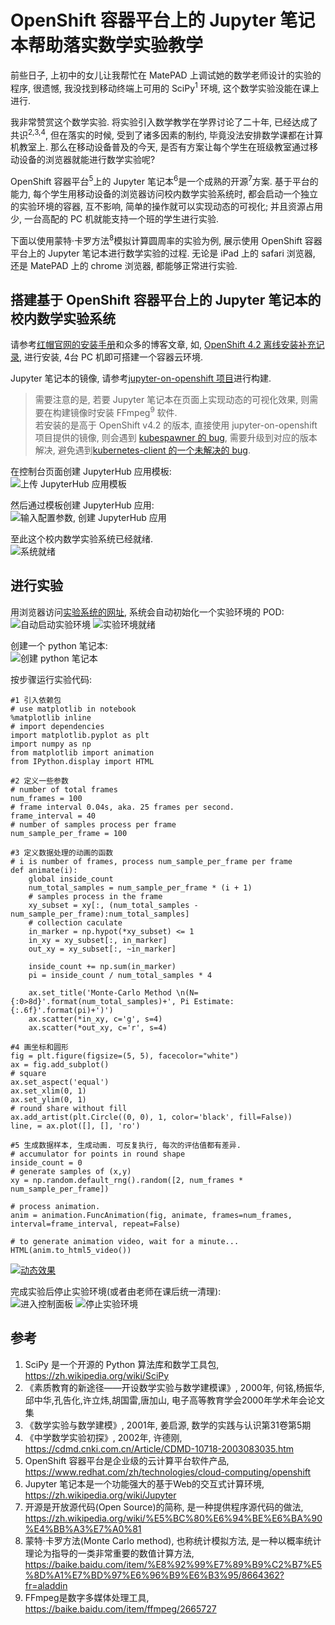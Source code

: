 # OpenShift 容器平台上的 Jupyter 笔记本帮助落实数学实验教学  

前些日子, 上初中的女儿让我帮忙在 MatePAD 上调试她的数学老师设计的实验的程序, 很遗憾, 我没找到移动终端上可用的 SciPy<sup>1</sup> 环境, 这个数学实验没能在课上进行.  

我非常赞赏这个数学实验. 将实验引入数学教学在学界讨论了二十年, 已经达成了共识<sup>2,3,4</sup>, 但在落实的时候, 受到了诸多因素的制约, 毕竟没法安排数学课都在计算机教室上. 那么在移动设备普及的今天, 是否有方案让每个学生在班级教室通过移动设备的浏览器就能进行数学实验呢?  

OpenShift 容器平台<sup>5</sup>上的 Jupyter 笔记本<sup>6</sup>是一个成熟的开源<sup>7</sup>方案. 基于平台的能力, 每个学生用移动设备的浏览器访问校内数学实验系统时, 都会启动一个独立的实验环境的容器, 互不影响, 简单的操作就可以实现动态的可视化; 并且资源占用少, 一台高配的 PC 机就能支持一个班的学生进行实验.  

下面以使用蒙特·卡罗方法<sup>8</sup>模拟计算圆周率的实验为例, 展示使用 OpenShift 容器平台上的 Jupyter 笔记本进行数学实验的过程. 无论是 iPad 上的 safari 浏览器, 还是 MatePAD 上的 chrome 浏览器, 都能够正常进行实验.  

## 搭建基于 OpenShift 容器平台上的 Jupyter 笔记本的校内数学实验系统  
请参考[红帽官网的安装手册](https://access.redhat.com/documentation/zh-cn/openshift_container_platform/4.2/html/installing/index)和众多的博客文章, 如, [OpenShift 4.2 离线安装补充记录](https://www.cnblogs.com/ericnie/p/11764124.html), 进行安装, 4台 PC 机即可搭建一个容器云环境.  

Jupyter 笔记本的镜像, 请参考[jupyter-on-openshift 项目](https://github.com/jupyter-on-openshift/)进行构建.  
> 需要注意的是, 若要 Jupyter 笔记本在页面上实现动态的可视化效果, 则需要在构建镜像时安装 FFmpeg<sup>9</sup> 软件.  
> 若安装的是高于 OpenShift v4.2 的版本, 直接使用 jupyter-on-openshift 项目提供的镜像, 则会遇到 [kubespawner 的 bug](https://github.com/jupyterhub/kubespawner/issues/354), 需要升级到对应的版本解决, 避免遇到[kubernetes-client 的一个未解决的 bug](https://github.com/kubernetes-client/python/issues/1333).  

在控制台页面创建 JupyterHub 应用模板:  
![上传 JupyterHub 应用模板]()  

然后通过模板创建 JupyterHub 应用:  
![输入配置参数, 创建 JupyterHub 应用]()

至此这个校内数学实验系统已经就绪.  
![系统就绪](./jupyterhub-screenshots/application_system_for_math_experience.png)

## 进行实验  
用浏览器访问[实验系统的网址](), 系统会自动初始化一个实验环境的 POD:  
![自动启动实验环境](./jupyterhub-screenshots/auto_started_lab_env.png)
![实验环境就绪](./jupyterhub-screenshots/lab_pod_ready.png)

创建一个 python 笔记本:  
![创建 python 笔记本](./jupyterhub-screenshots/new_python_notebook.png)

按步骤运行实验代码:  
```
#1 引入依赖包
# use matplotlib in notebook
%matplotlib inline
# import dependencies
import matplotlib.pyplot as plt
import numpy as np
from matplotlib import animation
from IPython.display import HTML

#2 定义一些参数
# number of total frames
num_frames = 100
# frame interval 0.04s, aka. 25 frames per second.
frame_interval = 40
# number of samples process per frame
num_sample_per_frame = 100

#3 定义数据处理的动画的函数
# i is number of frames, process num_sample_per_frame per frame
def animate(i):
    global inside_count
    num_total_samples = num_sample_per_frame * (i + 1)
    # samples process in the frame
    xy_subset = xy[:, (num_total_samples - num_sample_per_frame):num_total_samples]
    # collection caculate 
    in_marker = np.hypot(*xy_subset) <= 1
    in_xy = xy_subset[:, in_marker]
    out_xy = xy_subset[:, ~in_marker]

    inside_count += np.sum(in_marker)
    pi = inside_count / num_total_samples * 4

    ax.set_title('Monte-Carlo Method \n(N={:0>8d}'.format(num_total_samples)+', Pi Estimate: {:.6f}'.format(pi)+')')
    ax.scatter(*in_xy, c='g', s=4)
    ax.scatter(*out_xy, c='r', s=4)

#4 画坐标和圆形
fig = plt.figure(figsize=(5, 5), facecolor="white")
ax = fig.add_subplot()
# square
ax.set_aspect('equal')
ax.set_xlim(0, 1)
ax.set_ylim(0, 1)
# round share without fill
ax.add_artist(plt.Circle((0, 0), 1, color='black', fill=False))
line, = ax.plot([], [], 'ro')

#5 生成数据样本, 生成动画. 可反复执行, 每次的评估值都有差异.
# accumulator for points in round shape
inside_count = 0
# generate samples of (x,y)
xy = np.random.default_rng().random([2, num_frames * num_sample_per_frame])

# process animation.
anim = animation.FuncAnimation(fig, animate, frames=num_frames, interval=frame_interval, repeat=False)

# to generate animation video, wait for a minute...
HTML(anim.to_html5_video())
```
[![动态效果](./jupyterhub-screenshots/Pi_simulated_by_Monte_Carlo_method-axis.png)](./jupyterhub-screenshots/Pi_simulated_by_Monte_Carlo_method.gif)

完成实验后停止实验环境(或者由老师在课后统一清理):  
![进入控制面板](./jupyterhub-screenshots/goto-control-panel.png)
![停止实验环境](./jupyterhub-screenshots/shutdown-lab-pod.png)


## 参考
1. SciPy 是一个开源的 Python 算法库和数学工具包, https://zh.wikipedia.org/wiki/SciPy  
2. 《素质教育的新途径——开设数学实验与数学建模课》, 2000年, 何铭,杨振华,邱中华,孔告化,许立炜,胡国雷,唐加山, 电子高等教育学会2000年学术年会论文集  
3. 《数学实验与数学建模》, 2001年, 姜启源, 数学的实践与认识第31卷第5期  
4. 《中学数学实验初探》, 2002年, 许德刚, https://cdmd.cnki.com.cn/Article/CDMD-10718-2003083035.htm  
5. OpenShift 容器平台是企业级的云计算平台软件产品, https://www.redhat.com/zh/technologies/cloud-computing/openshift  
6. Jupyter 笔记本是一个功能强大的基于Web的交互式计算环境, https://zh.wikipedia.org/wiki/Jupyter  
7. 开源是开放源代码(Open Source)的简称, 是一种提供程序源代码的做法, https://zh.wikipedia.org/wiki/%E5%BC%80%E6%94%BE%E6%BA%90%E4%BB%A3%E7%A0%81  
8. 蒙特·卡罗方法(Monte Carlo method), 也称统计模拟方法, 是一种以概率统计理论为指导的一类非常重要的数值计算方法, https://baike.baidu.com/item/%E8%92%99%E7%89%B9%C2%B7%E5%8D%A1%E7%BD%97%E6%96%B9%E6%B3%95/8664362?fr=aladdin  
9. FFmpeg是数字多媒体处理工具, https://baike.baidu.com/item/ffmpeg/2665727  
